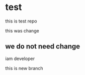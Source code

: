 # test
this is test repo

this was change

## we do not need change 

iam developer

this is new branch

